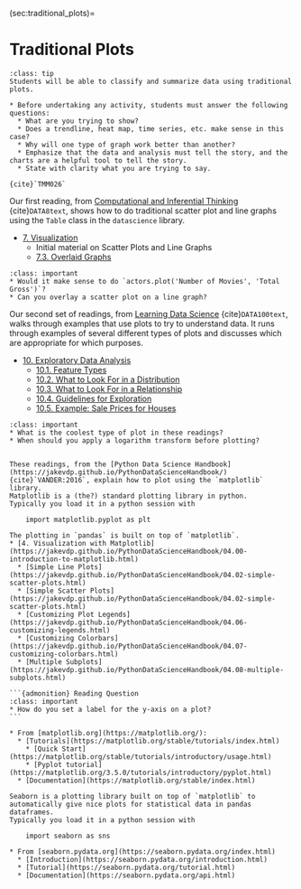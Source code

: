 (sec:traditional_plots)=
# Traditional Plots

```{admonition} Learning Outcome
:class: tip
Students will be able to classify and summarize data using traditional plots.
````

```{admonition} Sample Tasks:
* Before undertaking any activity, students must answer the following questions:
  * What are you trying to show?
  * Does a trendline, heat map, time series, etc. make sense in this case?
  * Why will one type of graph work better than another?
  * Emphasize that the data and analysis must tell the story, and the charts are a helpful tool to tell the story.
  * State with clarity what you are trying to say.
 
{cite}`TMM026`
```

Our first reading, from [Computational and Inferential Thinking](https://inferentialthinking.com/chapters/intro.html) {cite}`DATA8text`, shows how to do traditional scatter plot and line graphs using the `Table` class in the `datascience` library.
* [7. Visualization](https://inferentialthinking.com/chapters/07/Visualization.html) 
  * Initial material on Scatter Plots and Line Graphs
  * [7.3. Overlaid Graphs](https://inferentialthinking.com/chapters/07/3/Overlaid_Graphs.html) 

```{admonition} Reading Questions
:class: important
* Would it make sense to do `actors.plot('Number of Movies', 'Total Gross')`?
* Can you overlay a scatter plot on a line graph?
```

Our second set of readings, from [Learning Data Science](http://www.textbook.ds100.org/) {cite}`DATA100text`, walks through examples that use plots to try to understand data.
It runs through examples of several different types of plots and discusses which are appropriate for which purposes.
* [10. Exploratory Data Analysis](http://www.textbook.ds100.org/ch/10/eda_intro.html)
  * [10.1. Feature Types](http://www.textbook.ds100.org/ch/10/eda_feature_types.html)
  * [10.2. What to Look For in a Distribution](http://www.textbook.ds100.org/ch/10/eda_distributions.html)
  * [10.3. What to Look For in a Relationship](http://www.textbook.ds100.org/ch/10/eda_relationships.html)
  * [10.4. Guidelines for Exploration](http://www.textbook.ds100.org/ch/10/eda_guidelines.html)
  * [10.5. Example: Sale Prices for Houses](http://www.textbook.ds100.org/ch/10/eda_example.html)


```{admonition} Reading Questions
:class: important
* What is the coolest type of plot in these readings?
* When should you apply a logarithm transform before plotting?
```
	
````{admonition} Further Resource: Plotting via Matplotlib

These readings, from the [Python Data Science Handbook](https://jakevdp.github.io/PythonDataScienceHandbook/) {cite}`VANDER:2016`, explain how to plot using the `matplotlib` library. 
Matplotlib is a (the?) standard plotting library in python.
Typically you load it in a python session with

    import matplotlib.pyplot as plt
	
The plotting in `pandas` is built on top of `matplotlib`.
* [4. Visualization with Matplotlib](https://jakevdp.github.io/PythonDataScienceHandbook/04.00-introduction-to-matplotlib.html)
  * [Simple Line Plots](https://jakevdp.github.io/PythonDataScienceHandbook/04.02-simple-scatter-plots.html)
  * [Simple Scatter Plots](https://jakevdp.github.io/PythonDataScienceHandbook/04.02-simple-scatter-plots.html)
  * [Customizing Plot Legends](https://jakevdp.github.io/PythonDataScienceHandbook/04.06-customizing-legends.html)	
  * [Customizing Colorbars](https://jakevdp.github.io/PythonDataScienceHandbook/04.07-customizing-colorbars.html)	
  * [Multiple Subplots](https://jakevdp.github.io/PythonDataScienceHandbook/04.08-multiple-subplots.html)
	
```{admonition} Reading Question
:class: important
* How do you set a label for the y-axis on a plot?
```

* From [matplotlib.org](https://matplotlib.org/):
  * [Tutorials](https://matplotlib.org/stable/tutorials/index.html)
    * [Quick Start](https://matplotlib.org/stable/tutorials/introductory/usage.html)
    * [Pyplot tutorial](https://matplotlib.org/3.5.0/tutorials/introductory/pyplot.html)
  * [Documentation](https://matplotlib.org/stable/index.html)
````

```{admonition} Further Resource: Plotting via Seaborn
Seaborn is a plotting library built on top of `matplotlib` to automatically give nice plots for statistical data in pandas dataframes.
Typically you load it in a python session with

    import seaborn as sns

* From [seaborn.pydata.org](https://seaborn.pydata.org/index.html)
  * [Introduction](https://seaborn.pydata.org/introduction.html)
  * [Tutorial](https://seaborn.pydata.org/tutorial.html)
  * [Documentation](https://seaborn.pydata.org/api.html)
```
